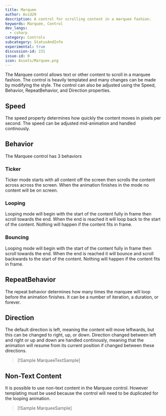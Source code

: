 ```yaml
---
title: Marquee
author: Avid29
description: A control for scrolling content in a marquee fashion.
keywords: Marquee, Control
dev_langs:
  - csharp
category: Controls
subcategory: StatusAndInfo
experimental: true
discussion-id: 231 
issue-id: 0
icon: Assets/Marquee.png
---
```


The Marquee control allows text or other content to scroll in a marquee fashion. The control is heavily templated and many changes can be made by modifying the style. The control can also be adjusted using the Speed, Behavior, RepeatBehavior, and Direction properties.

## Speed

The speed property determines how quickly the content moves in pixels per second. The speed can be adjusted mid-animation and handled continously.

## Behavior

The Marquee control has 3 behaviors

### Ticker

Ticker mode starts with all content off the screen then scrolls the content across across the screen. When the animation finishes in the mode no content will be on screen.

### Looping

Looping mode will begin with the start of the content fully in frame then scroll towards the end. When the end is reached it will loop back to the start of the content. Nothing will happen if the content fits in frame.

### Bouncing

Looping mode will begin with the start of the content fully in frame then scroll towards the end. When the end is reached it will bounce and scroll backwards to the start of the content. Nothing will happen if the content fits in frame.

## RepeatBehavior

The repeat behavior determines how many times the marquee will loop before the animation finishes. It can be a number of iteration, a duration, or forever.

## Direction

The default direction is left, meaning the content will move leftwards, but this can be changed to right, up, or down. Direction changed between left and right or up and down are handled continously, meaning that the animation will resume from its current position if changed between these directions.

> [!Sample MarqueeTextSample]

## Non-Text Content

It is possible to use non-text content in the Marquee control. However templating must be used because the control will need to be duplicated for the looping animation.

> [!Sample MarqueeSample]
